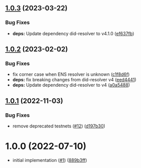 ## [1.0.3](https://github.com/veramolabs/ens-did-resolver/compare/1.0.2...1.0.3) (2023-03-22)


### Bug Fixes

* **deps:** Update dependency did-resolver to v4.1.0 ([ef637fb](https://github.com/veramolabs/ens-did-resolver/commit/ef637fb2e3db1ffde82a905b9d6d8046a0de27ac))

## [1.0.2](https://github.com/veramolabs/ens-did-resolver/compare/1.0.1...1.0.2) (2023-02-02)


### Bug Fixes

* fix corner case when ENS resolver is unknown ([c1f8d6f](https://github.com/veramolabs/ens-did-resolver/commit/c1f8d6fd5b21c57e17bfc06fe063f02962404d70))
* **deps:** fix breaking changes from did-resolver v4 ([eed4441](https://github.com/veramolabs/ens-did-resolver/commit/eed4441565b131e7ea6cd7aec7e20b72c69e8bbd))
* **deps:** Update dependency did-resolver to v4 ([a0a5488](https://github.com/veramolabs/ens-did-resolver/commit/a0a5488d95b06c2450d7b168f4275338d72beffd))

## [1.0.1](https://github.com/veramolabs/ens-did-resolver/compare/1.0.0...1.0.1) (2022-11-03)


### Bug Fixes

* remove deprecated testnets ([#12](https://github.com/veramolabs/ens-did-resolver/issues/12)) ([d197b30](https://github.com/veramolabs/ens-did-resolver/commit/d197b307d30be1fe6a89ff7e807bf96ed76c1833))

# 1.0.0 (2022-07-10)


* initial implementation ([#1](https://github.com/veramolabs/ens-did-resolver/issues/1)) ([889b3ff](https://github.com/veramolabs/ens-did-resolver/commit/889b3ff6a77fe127d2d58a9d5d99b5628667b583))
